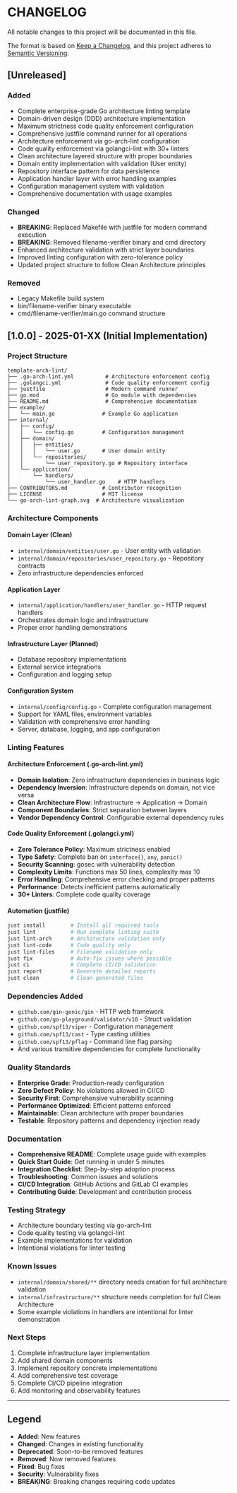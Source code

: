 # CHANGELOG

All notable changes to this project will be documented in this file.

The format is based on [Keep a Changelog](https://keepachangelog.com/en/1.0.0/),
and this project adheres to [Semantic Versioning](https://semver.org/spec/v2.0.0.html).

## [Unreleased]

### Added
- Complete enterprise-grade Go architecture linting template
- Domain-driven design (DDD) architecture implementation
- Maximum strictness code quality enforcement configuration
- Comprehensive justfile command runner for all operations
- Architecture enforcement via go-arch-lint configuration
- Code quality enforcement via golangci-lint with 30+ linters
- Clean architecture layered structure with proper boundaries
- Domain entity implementation with validation (User entity)
- Repository interface pattern for data persistence
- Application handler layer with error handling examples
- Configuration management system with validation
- Comprehensive documentation with usage examples

### Changed
- **BREAKING**: Replaced Makefile with justfile for modern command execution
- **BREAKING**: Removed filename-verifier binary and cmd directory
- Enhanced architecture validation with strict layer boundaries
- Improved linting configuration with zero-tolerance policy
- Updated project structure to follow Clean Architecture principles

### Removed
- Legacy Makefile build system
- bin/filename-verifier binary executable
- cmd/filename-verifier/main.go command structure

## [1.0.0] - 2025-01-XX (Initial Implementation)

### Project Structure
```
template-arch-lint/
├── .go-arch-lint.yml          # Architecture enforcement config
├── .golangci.yml              # Code quality enforcement config  
├── justfile                   # Modern command runner
├── go.mod                     # Go module with dependencies
├── README.md                  # Comprehensive documentation
├── example/
│   └── main.go               # Example Go application
├── internal/
│   ├── config/
│   │   └── config.go         # Configuration management
│   ├── domain/
│   │   ├── entities/
│   │   │   └── user.go       # User domain entity
│   │   └── repositories/
│   │       └── user_repository.go # Repository interface
│   └── application/
│       └── handlers/
│           └── user_handler.go    # HTTP handlers
├── CONTRIBUTORS.md           # Contributor recognition
├── LICENSE                   # MIT license
└── go-arch-lint-graph.svg  # Architecture visualization
```

### Architecture Components

#### Domain Layer (Clean)
- `internal/domain/entities/user.go` - User entity with validation
- `internal/domain/repositories/user_repository.go` - Repository contracts
- Zero infrastructure dependencies enforced

#### Application Layer
- `internal/application/handlers/user_handler.go` - HTTP request handlers
- Orchestrates domain logic and infrastructure
- Proper error handling demonstrations

#### Infrastructure Layer (Planned)
- Database repository implementations
- External service integrations
- Configuration and logging setup

#### Configuration System
- `internal/config/config.go` - Complete configuration management
- Support for YAML files, environment variables
- Validation with comprehensive error handling
- Server, database, logging, and app configuration

### Linting Features

#### Architecture Enforcement (.go-arch-lint.yml)
- **Domain Isolation**: Zero infrastructure dependencies in business logic
- **Dependency Inversion**: Infrastructure depends on domain, not vice versa  
- **Clean Architecture Flow**: Infrastructure → Application → Domain
- **Component Boundaries**: Strict separation between layers
- **Vendor Dependency Control**: Configurable external dependency rules

#### Code Quality Enforcement (.golangci.yml)
- **Zero Tolerance Policy**: Maximum strictness enabled
- **Type Safety**: Complete ban on `interface{}`, `any`, `panic()`
- **Security Scanning**: gosec with vulnerability detection
- **Complexity Limits**: Functions max 50 lines, complexity max 10
- **Error Handling**: Comprehensive error checking and proper patterns
- **Performance**: Detects inefficient patterns automatically
- **30+ Linters**: Complete code quality coverage

#### Automation (justfile)
```bash
just install        # Install all required tools
just lint           # Run complete linting suite  
just lint-arch      # Architecture validation only
just lint-code      # Code quality only
just lint-files     # Filename validation only
just fix            # Auto-fix issues where possible
just ci             # Complete CI/CD validation
just report         # Generate detailed reports
just clean          # Clean generated files
```

### Dependencies Added
- `github.com/gin-gonic/gin` - HTTP web framework
- `github.com/go-playground/validator/v10` - Struct validation
- `github.com/spf13/viper` - Configuration management
- `github.com/spf13/cast` - Type casting utilities
- `github.com/spf13/pflag` - Command line flag parsing
- And various transitive dependencies for complete functionality

### Quality Standards
- **Enterprise Grade**: Production-ready configuration
- **Zero Defect Policy**: No violations allowed in CI/CD
- **Security First**: Comprehensive vulnerability scanning
- **Performance Optimized**: Efficient patterns enforced
- **Maintainable**: Clean architecture with proper boundaries
- **Testable**: Repository patterns and dependency injection ready

### Documentation
- **Comprehensive README**: Complete usage guide with examples
- **Quick Start Guide**: Get running in under 5 minutes
- **Integration Checklist**: Step-by-step adoption process
- **Troubleshooting**: Common issues and solutions
- **CI/CD Integration**: GitHub Actions and GitLab CI examples
- **Contributing Guide**: Development and contribution process

### Testing Strategy
- Architecture boundary testing via go-arch-lint
- Code quality testing via golangci-lint
- Example implementations for validation
- Intentional violations for linter testing

### Known Issues
- `internal/domain/shared/**` directory needs creation for full architecture validation
- `internal/infrastructure/**` structure needs completion for full Clean Architecture
- Some example violations in handlers are intentional for linter demonstration

### Next Steps
1. Complete infrastructure layer implementation
2. Add shared domain components
3. Implement repository concrete implementations  
4. Add comprehensive test coverage
5. Complete CI/CD pipeline integration
6. Add monitoring and observability features

---

## Legend
- **Added**: New features
- **Changed**: Changes in existing functionality  
- **Deprecated**: Soon-to-be removed features
- **Removed**: Now removed features
- **Fixed**: Bug fixes
- **Security**: Vulnerability fixes
- **BREAKING**: Breaking changes requiring code updates